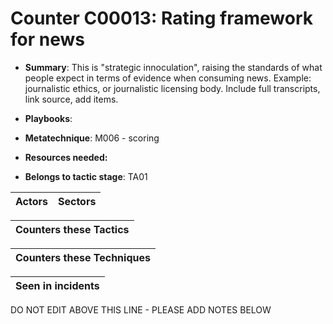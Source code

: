 # Counter C00013: Rating framework for news

* **Summary**: This is "strategic innoculation", raising the standards of what people expect in terms of evidence when consuming news. Example: journalistic ethics, or journalistic licensing body.  Include full transcripts, link source, add items. 

* **Playbooks**: 

* **Metatechnique**: M006 - scoring

* **Resources needed:** 

* **Belongs to tactic stage**: TA01


| Actors | Sectors |
| ------ | ------- |



| Counters these Tactics |
| ---------------------- |



| Counters these Techniques |
| ------------------------- |



| Seen in incidents |
| ----------------- |


DO NOT EDIT ABOVE THIS LINE - PLEASE ADD NOTES BELOW